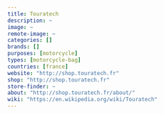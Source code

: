 ```yaml
---
title: Touratech
description: ~
image: ~
remote-image: ~
categories: []
brands: []
purposes: [motorcycle]
types: [motorcycle-bag]
countries: [france]
website: "http://shop.touratech.fr"
shop: "http://shop.touratech.fr"
store-finder: ~
about: "http://shop.touratech.fr/about/"
wiki: "https://en.wikipedia.org/wiki/Touratech"
---
```

